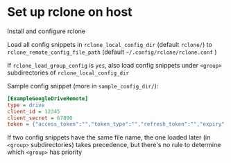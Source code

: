 # Set up rclone on host

Install and configure rclone

Load all config snippets in `rclone_local_config_dir` (default `rclone/`) to `rclone_remote_config_file_path` (default `~/.config/rclone/rclone.conf` )

If `rclone_load_group_config` is `yes`, also load config snippets under `<group>` subdirectories of `rclone_local_config_dir`

Sample config snippet (more in `sample_config_dir/`):
```ini
[ExampleGoogleDriveRemote]
type = drive
client_id = 12345
client_secret = 67890
token = {"access_token":"","token_type":"","refresh_token":"","expiry":""}
```

If two config snippets have the same file name, the one loaded later (in `<group>` subdirectories) takes precedence, but there's no rule to determine which `<group>` has priority